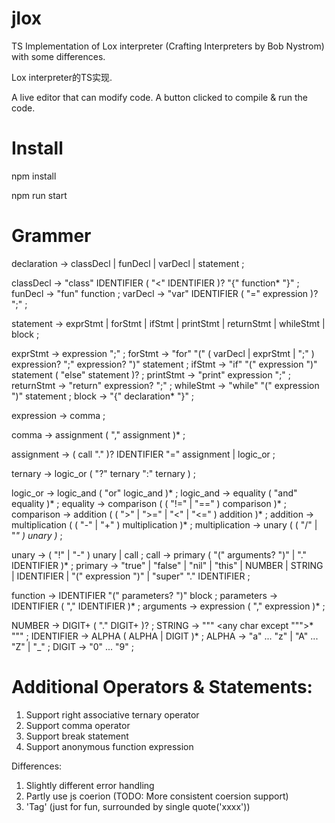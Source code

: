 # jlox

TS Implementation of Lox interpreter (Crafting Interpreters by Bob Nystrom)
with some differences.

Lox interpreter的TS实现.

A live editor that can modify code.
A button clicked to compile & run the code.

# Install

npm install

npm run start

# Grammer
declaration    → classDecl
               | funDecl
               | varDecl
               | statement ;

classDecl      → "class" IDENTIFIER ( "<" IDENTIFIER )?
                 "{" function* "}" ;
funDecl        → "fun" function ;
varDecl        → "var" IDENTIFIER ( "=" expression )? ";" ;


statement      → exprStmt
               | forStmt
               | ifStmt
               | printStmt
               | returnStmt
               | whileStmt
               | block ;

exprStmt       → expression ";" ;
forStmt        → "for" "(" ( varDecl | exprStmt | ";" )
                           expression? ";"
                           expression? ")" statement ;
ifStmt         → "if" "(" expression ")" statement
                 ( "else" statement )? ;
printStmt      → "print" expression ";" ;
returnStmt     → "return" expression? ";" ;
whileStmt      → "while" "(" expression ")" statement ;
block          → "{" declaration* "}" ;


expression     → comma ;

comma          → assignment ( "," assignment )* ;

assignment     → ( call "." )? IDENTIFIER "=" assignment
               | logic_or ;

ternary        → logic_or ( "?" ternary ":" ternary ) ;

logic_or       → logic_and ( "or" logic_and )* ;
logic_and      → equality ( "and" equality )* ;
equality       → comparison ( ( "!=" | "==" ) comparison )* ;
comparison     → addition ( ( ">" | ">=" | "<" | "<=" ) addition )* ;
addition       → multiplication ( ( "-" | "+" ) multiplication )* ;
multiplication → unary ( ( "/" | "*" ) unary )* ;

unary          → ( "!" | "-" ) unary | call ;
call           → primary ( "(" arguments? ")" | "." IDENTIFIER )* ;
primary        → "true" | "false" | "nil" | "this"
               | NUMBER | STRING | IDENTIFIER | "(" expression ")"
               | "super" "." IDENTIFIER ;


function       → IDENTIFIER "(" parameters? ")" block ;
parameters     → IDENTIFIER ( "," IDENTIFIER )* ;
arguments      → expression ( "," expression )* ;


NUMBER         → DIGIT+ ( "." DIGIT+ )? ;
STRING         → "\"" <any char except "\"">* "\"" ;
IDENTIFIER     → ALPHA ( ALPHA | DIGIT )* ;
ALPHA          → "a" ... "z" | "A" ... "Z" | "_" ;
DIGIT          → "0" ... "9" ;

# Additional Operators & Statements:

1. Support right associative ternary operator
2. Support comma operator
3. Support break statement
4. Support anonymous function expression

Differences:
1. Slightly different error handling
2. Partly use js coerion (TODO: More consistent coersion support)
3. 'Tag' (just for fun, surrounded by single quote('xxxx'))


